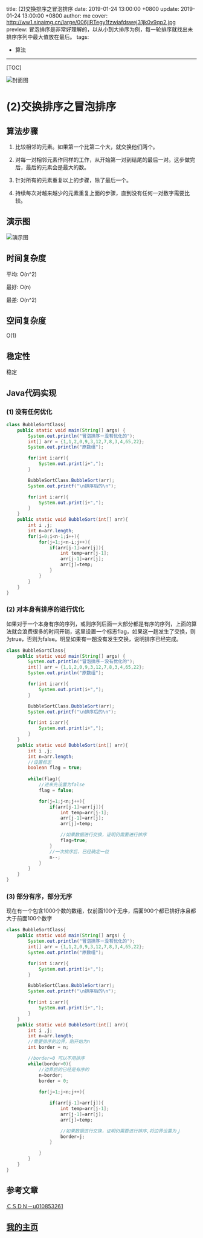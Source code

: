 title:  (2)交换排序之冒泡排序
date: 2019-01-24 13:00:00 +0800
update: 2019-01-24 13:00:00 +0800
author: me
cover: http://ww1.sinaimg.cn/large/006jIRTegy1fzwiafdswej31jk0v9qp2.jpg
preview:  冒泡排序是非常好理解的，以从小到大排序为例，每一轮排序就找出未排序序列中最大值放在最后。
tags:

  -  算法

---



[TOC]

![封面图](http://ww1.sinaimg.cn/large/006jIRTegy1fzwiafdswej31jk0v9qp2.jpg)

# (2)交换排序之冒泡排序

## 算法步骤

1. 比较相邻的元素。如果第一个比第二个大，就交换他们两个。

2. 对每一对相邻元素作同样的工作，从开始第一对到结尾的最后一对。这步做完后，最后的元素会是最大的数。

3. 针对所有的元素重复以上的步骤，除了最后一个。

4. 持续每次对越来越少的元素重复上面的步骤，直到没有任何一对数字需要比较。

## 演示图

![演示图](http://ww1.sinaimg.cn/large/006jIRTegy1fzwgvy5j3bg30qk0eugzu.gif)

## 时间复杂度

平均: O(n^2)

最好: O(n)

最差: O(n^2)

## 空间复杂度

O(1)

## 稳定性

稳定

## Java代码实现

### (1) 没有任何优化

```java
class BubbleSortClass{
	public static void main(String[] args) {
		System.out.println("冒泡排序－没有优化的");
		int[] arr = {1,1,2,0,9,3,12,7,8,3,4,65,22};
		System.out.println("原数组");

		for(int i:arr){
			System.out.print(i+",");
		}

		BubbleSortClass.BubbleSort(arr);
		System.out.printf("\n排序后的\n");

		for(int i:arr){
			System.out.print(i+",");
		}
	}
	public static void BubbleSort(int[] arr){
		int i ,j;
		int n=arr.length;
		for(i=0;i<n-1;i++){
			for(j=1;j<n-i;j++){
				if(arr[j-1]>arr[j]){
					int temp=arr[j-1];
					arr[j-1]=arr[j];
					arr[j]=temp;
				}
			}
		}
	}
}
```



### (2) 对本身有排序的进行优化

如果对于一个本身有序的序列，或则序列后面一大部分都是有序的序列，上面的算法就会浪费很多的时间开销，这里设置一个标志flag，如果这一趟发生了交换，则为true，否则为false。明显如果有一趟没有发生交换，说明排序已经完成。

```java
class BubbleSortClass{
	public static void main(String[] args) {
		System.out.println("冒泡排序－没有优化的");
		int[] arr = {1,1,2,0,9,3,12,7,8,3,4,65,22};
		System.out.println("原数组");

		for(int i:arr){
			System.out.print(i+",");
		}

		BubbleSortClass.BubbleSort(arr);
		System.out.printf("\n排序后的\n");

		for(int i:arr){
			System.out.print(i+",");
		}
	}
	public static void BubbleSort(int[] arr){
		int i ,j;
		int n=arr.length;
		//设置标志
		boolean flag = true;
		
		while(flag){
			//进来先设置为false
			flag = false;

			for(j=1;j<n;j++){
				if(arr[j-1]>arr[j]){
					int temp=arr[j-1];
					arr[j-1]=arr[j];
					arr[j]=temp;

					//如果数据进行交换，证明仍需要进行排序
					flag=true;
				}
				//一次排序后，已经确定一位
				n--;
			}
		}
	}
}
```



### (3) 部分有序，部分无序

现在有一个包含1000个数的数组，仅前面100个无序，后面900个都已排好序且都大于前面100个数字

```java
class BubbleSortClass{
	public static void main(String[] args) {
		System.out.println("冒泡排序－没有优化的");
		int[] arr = {1,1,2,0,9,3,12,7,8,3,4,65,22};
		System.out.println("原数组");

		for(int i:arr){
			System.out.print(i+",");
		}

		BubbleSortClass.BubbleSort(arr);
		System.out.printf("\n排序后的\n");

		for(int i:arr){
			System.out.print(i+",");
		}
	}
	public static void BubbleSort(int[] arr){
		int i ,j;
		int n=arr.length;
		//需要排序的边界，刚开始为n
		int border = n;

		//border=0 可以不用排序
		while(border>0){
			//边界后的已经是有序的
			n=border;
			border = 0;
			
			for(j=1;j<n;j++){

				if(arr[j-1]>arr[j]){
					int temp=arr[j-1];
					arr[j-1]=arr[j];
					arr[j]=temp;

					//如果数据进行交换，证明仍需要进行排序,将边界设置为ｊ
					border=j;
				}

			}
		}
	}
}
```



## 参考文章

[ＣＳＤＮ－u010853261](https://blog.csdn.net/u010853261/article/details/54891710)

## [我的主页](https://suveng.github.io/blog/)